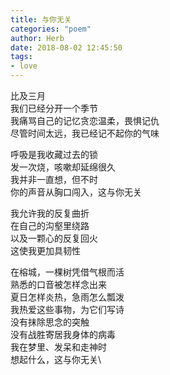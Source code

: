 ```yaml
---
title: 与你无关
categories: "poem"
author: Herb
date: 2018-08-02 12:45:50
tags: 
- love
---
```

比及三月\
我们已经分开一个季节\
我痛骂自己的记忆贪恋温柔，畏惧记仇\
尽管时间太远，我已经记不起你的气味

呼吸是我收藏过去的锁\
发一次烧，咳嗽却延绵很久\
我并非一直想，但不时\
你的声音从胸口闯入，这与你无关

我允许我的反复曲折\
在自己的沟壑里绕路\
以及一颗心的反复回火\
这使我更加具韧性

在榕城，一棵树凭借气根而活\
熟悉的口音被怎样念出来\
夏日怎样炎热，急雨怎么瓢泼\
我热爱这些事物，为它们写诗\
没有抹除思念的突触\
没有战胜寄居我身体的病毒\
我在梦里、发呆和走神时\
想起什么，这与你无关\

